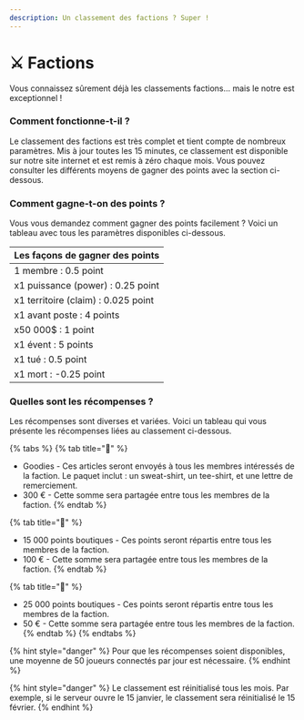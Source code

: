 ```yaml
---
description: Un classement des factions ? Super !
---
```


# ⚔️ Factions

Vous connaissez sûrement déjà les classements factions... mais le notre est exceptionnel !



### Comment fonctionne-t-il ?

Le classement des factions est très complet et tient compte de nombreux paramètres. Mis à jour toutes les 15 minutes, ce classement est disponible sur notre site internet et est remis à zéro chaque mois. Vous pouvez consulter les différents moyens de gagner des points avec la section ci-dessous.



### Comment gagne-t-on des points ?

Vous vous demandez comment gagner des points facilement ? Voici un tableau avec tous les paramètres disponibles ci-dessous.

| Les façons de gagner des points     |
| ----------------------------------- |
| 1 membre : 0.5 point                |
| x1 puissance (power) : 0.25 point   |
| x1 territoire (claim) : 0.025 point |
| x1 avant poste : 4 points           |
| x50 000$ : 1 point                  |
| x1 évent : 5 points                 |
| x1 tué : 0.5 point                  |
| x1 mort : -0.25 point               |



### Quelles sont les récompenses ?

Les récompenses sont diverses et variées. Voici un tableau qui vous présente les récompenses liées au classement ci-dessous.

{% tabs %}
{% tab title="🥇" %}
* Goodies - Ces articles seront envoyés à tous les membres intéressés de la faction. Le paquet inclut : un sweat-shirt, un tee-shirt, et une lettre de remerciement.
* 300 € - Cette somme sera partagée entre tous les membres de la faction.
{% endtab %}

{% tab title="🥈" %}
* 15 000 points boutiques - Ces points seront répartis entre tous les membres de la faction.
* 100 € - Cette somme sera partagée entre tous les membres de la faction.
{% endtab %}

{% tab title="🥉" %}
* 25 000 points boutiques - Ces points seront répartis entre tous les membres de la faction.
* 50 € - Cette somme sera partagée entre tous les membres de la faction.
{% endtab %}
{% endtabs %}

{% hint style="danger" %}
Pour que les récompenses soient disponibles, une moyenne de 50 joueurs connectés par jour est nécessaire.
{% endhint %}

{% hint style="danger" %}
Le classement est réinitialisé tous les mois. Par exemple, si le serveur ouvre le 15 janvier, le classement sera réinitialisé le 15 février.
{% endhint %}
